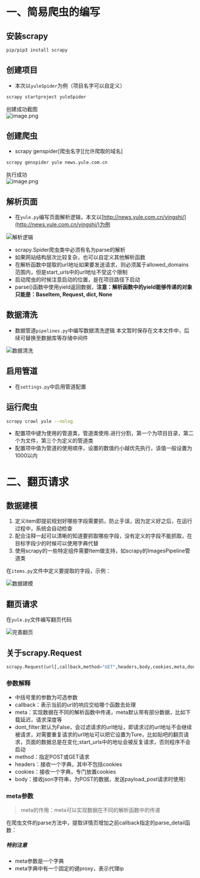 <a name="KWhbE"></a>
# 一、简易爬虫的编写
<a name="MzSwS"></a>
## 安装scrapy
```bash
pip/pip3 install scrapy
```
<a name="yuQmX"></a>
## 创建项目

- 本次以`yuleSpider`为例（项目名字可以自定义）
```bash
scrapy startproject yuleSpider
```
创建成功截图<br />![image.png](https://zhaojiejun.oss-cn-hangzhou.aliyuncs.com/docsify/img/image.png)
<a name="fkVWM"></a>
## 创建爬虫

- scrapy genspider[爬虫名字][允许爬取的域名]
```python
scrapy genspider yule news.yule.com.cn
```
执行成功<br />![image.png](https://cdn.omsear.com/docsify/img/01.png)
<a name="R3UVd"></a>
## 解析页面

- 在`yule.py`编写页面解析逻辑，本文以[http://news.yule.com.cn/yingshi/](http://news.yule.com.cn/yingshi/)为例

![解析逻辑](https://cdn.omsear.com/docsify/img/06.png)
- scrapy.Spider爬虫类中必须有名为parse的解析
- 如果网站结构层次比较复杂，也可以自定义其他解析函数
- 在解析函数中提取的url地址如果要发送请求，则必须属于allowed_domains范围内，但是start_urls中的url地址不受这个限制
- 启动爬虫的时候注意启动的位置，是在项目路径下启动
- parse()函数中使用yield返回数据，**注意：解析函数中的yield能够传递的对象只能是：BaseItem, Request, dict, None**

<a name="yVFC9"></a>
## 数据清洗

- 数据管道`pipelines.py`中编写数据清洗逻辑  本文暂时保存在文本文件中，后续可替换至数据库等存储中间件

![数据清洗](https://cdn.omsear.com/docsify/img/03.png)

## 启用管道

- 在`settings.py`中启用管道配置
<a name="BV6EJ"></a>
## 运行爬虫
```bash
scrapy crawl yule --nolog
```




- 配置项中键为使用的管道类，管道类使用.进行分割，第一个为项目目录，第二个为文件，第三个为定义的管道类
- 配置项中值为管道的使用顺序，设置的数值约小越优先执行，该值一般设置为1000以内

<a name="dxXL8"></a>
# 二、翻页请求
<a name="RAU4C"></a>
## 数据建模


1. 定义item即提前规划好哪些字段需要抓，防止手误，因为定义好之后，在运行过程中，系统会自动检查
1. 配合注释一起可以清晰的知道要抓取哪些字段，没有定义的字段不能抓取，在目标字段少的时候可以使用字典代替
1. 使用scrapy的一些特定组件需要Item做支持，如scrapy的ImagesPipeline管道类

在`items.py`文件中定义要提取的字段，示例：

![数据建模](https://cdn.omsear.com/docsify/img/04.png)

## 翻页请求
在`yule.py`文件编写翻页代码

![完善翻页](https://cdn.omsear.com/docsify/img/05.png)

## 关于scrapy.Request

```python
scrapy.Request(url[,callback,method="GET",headers,body,cookies,meta,dont_filter=False])
```
<a name="AP2fK"></a>
### 参数解释

- 中括号里的参数为可选参数
- callback：表示当前的url的响应交给哪个函数去处理
- meta：实现数据在不同的解析函数中传递，meta默认带有部分数据，比如下载延迟，请求深度等
- dont_filter:默认为False，会过滤请求的url地址，即请求过的url地址不会继续被请求，对需要重复请求的url地址可以把它设置为Ture，比如贴吧的翻页请求，页面的数据总是在变化;start_urls中的地址会被反复请求，否则程序不会启动
- method：指定POST或GET请求
- headers：接收一个字典，其中不包括cookies
- cookies：接收一个字典，专门放置cookies
- body：接收json字符串，为POST的数据，发送payload_post请求时使用）

<a name="l9sZc"></a>
### meta参数
> meta的作用：meta可以实现数据在不同的解析函数中的传递

在爬虫文件的parse方法中，提取详情页增加之前callback指定的parse_detail函数：
<a name="9bb73523"></a>
##### 特别注意

- meta参数是一个字典
- meta字典中有一个固定的键proxy，表示代理ip

